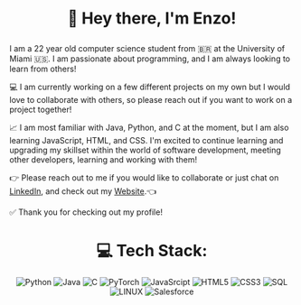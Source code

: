 # <p align="center"> 👋 Hey there, I'm Enzo! </p>
I am a 22 year old computer science student from 🇧🇷 at the University of Miami 🇺🇸. I am passionate about programming, and I am always looking to learn from others!

💻 I am currently working on a few different projects on my own but I would love to collaborate with others, so please reach out if you want to work on a project together!

📈 I am most familiar with Java, Python, and C at the moment, but I am also learning JavaScript, HTML, and CSS. I'm excited to continue learning and upgrading my skillset within the world of software development, meeting other developers, learning and working with them!

👉 Please reach out to me if you would like to collaborate or just chat on [LinkedIn](https://www.linkedin.com/in/enzo-carvalho-872218230/), and check out my [Website](https://www.enzocarva.me).👈

✅ Thank you for checking out my profile!

<div align="center">

# 💻 Tech Stack:
![Python](https://img.shields.io/badge/python-3670A0?style=for-the-badge&logo=python&logoColor=ffdd54) ![Java](https://img.shields.io/badge/Java-ED2E26.svg?style=for-the-badge&logo=Java&logoColor=white) ![C](https://img.shields.io/badge/Programming%20language-%231572B6.svg?style=for-the-badge&logo=C&logoColor=white) ![PyTorch](https://img.shields.io/badge/PyTorch-EE4C2C.svg?style=for-the-badge&logo=PyTorch&logoColor=white) ![JavaSrcipt](https://img.shields.io/badge/JavaScript-grey?style=for-the-badge&logo=javascript) ![HTML5](https://img.shields.io/badge/html5-%23E34F26.svg?style=for-the-badge&logo=html5&logoColor=white) ![CSS3](https://img.shields.io/badge/css3-%231572B6.svg?style=for-the-badge&logo=css3&logoColor=white) ![SQL](https://img.shields.io/badge/SQL-003B57.svg?style=for-the-badge&logo=sqlite&logoColor=white) ![LINUX](https://img.shields.io/badge/Linux-FCC624?style=for-the-badge&logo=linux&logoColor=black) ![Salesforce](https://img.shields.io/badge/Salesforce-%230db7ed.svg?style=for-the-badge&logo=salesforce&logoColor=white)

</div>
